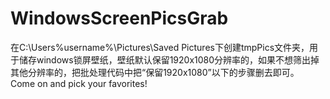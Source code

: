 # WindowsScreenPicsGrab
在C:\Users\%username%\Pictures\Saved Pictures下创建tmpPics文件夹，用于储存windows锁屏壁纸，壁纸默认保留1920x1080分辨率的，如果不想筛出掉其他分辨率的，把批处理代码中把“保留1920x1080”以下的步骤删去即可。
Come on and pick your favorites!
